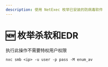 ```yaml
---
description: 使用 NetExec 枚举已安装的防病毒软件
---
```


# 🆕 枚举杀软和EDR

执行此操作不需要特权用户权限

```
nxc smb <ip> -u user -p pass -M enum_av
```
